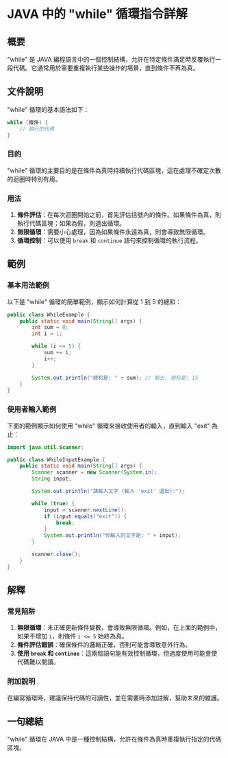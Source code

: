<!--
Meta Description: # JAVA 中的 "while" 循環指令詳解 ## 概要 "while" 是 JAVA 編程語言中的一個控制結構，允許在特定條件滿足時反覆執行一段代碼。它通常用於需要重複執行某些操作的場景，直到條件不再為真。 ## 文件說明 "while" 循環的基本語法如下： ```java while (條...
Meta Keywords: while, java, scanner, public, system
-->

# JAVA 中的 "while" 循環指令詳解

## 概要
"while" 是 JAVA 編程語言中的一個控制結構，允許在特定條件滿足時反覆執行一段代碼。它通常用於需要重複執行某些操作的場景，直到條件不再為真。

## 文件說明
"while" 循環的基本語法如下：

```java
while (條件) {
    // 執行的代碼
}
```

### 目的
"while" 循環的主要目的是在條件為真時持續執行代碼區塊，這在處理不確定次數的迴圈時特別有用。

### 用法
1. **條件評估**：在每次迴圈開始之前，首先評估括號內的條件。如果條件為真，則執行代碼區塊；如果為假，則退出循環。
2. **無限循環**：需要小心處理，因為如果條件永遠為真，則會導致無限循環。
3. **循環控制**：可以使用 `break` 和 `continue` 語句來控制循環的執行流程。

## 範例
### 基本用法範例
以下是 "while" 循環的簡單範例，顯示如何計算從 1 到 5 的總和：

```java
public class WhileExample {
    public static void main(String[] args) {
        int sum = 0;
        int i = 1;

        while (i <= 5) {
            sum += i;
            i++;
        }

        System.out.println("總和是: " + sum); // 輸出: 總和是: 15
    }
}
```

### 使用者輸入範例
下面的範例顯示如何使用 "while" 循環來接收使用者的輸入，直到輸入 "exit" 為止：

```java
import java.util.Scanner;

public class WhileInputExample {
    public static void main(String[] args) {
        Scanner scanner = new Scanner(System.in);
        String input;

        System.out.println("請輸入文字 (輸入 'exit' 退出):");

        while (true) {
            input = scanner.nextLine();
            if (input.equals("exit")) {
                break;
            }
            System.out.println("你輸入的文字是: " + input);
        }

        scanner.close();
    }
}
```

## 解釋
### 常見陷阱
1. **無限循環**：未正確更新條件變數，會導致無限循環。例如，在上面的範例中，如果不增加 `i`，則條件 `i <= 5` 始終為真。
2. **條件評估錯誤**：確保條件的邏輯正確，否則可能會導致意外行為。
3. **使用 `break` 和 `continue`**：這兩個語句能有效控制循環，但過度使用可能會使代碼難以閱讀。

### 附加說明
在編寫循環時，建議保持代碼的可讀性，並在需要時添加註解，幫助未來的維護。

## 一句總結
"while" 循環在 JAVA 中是一種控制結構，允許在條件為真時重複執行指定的代碼區塊。